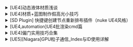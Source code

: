 
<details>
<summary>[UE4]动态液体材质浅谈</summary>
<pre><code>
https://zhuanlan.zhihu.com/p/73754807
</code></pre>
</details>

<details>
<summary>[UE4]材质+蓝图制作假高光小技巧</summary>
<pre><code>
https://zhuanlan.zhihu.com/p/75561355
</code></pre>
</details>

<details>
<summary>[SD Plugin] 快捷键创建节点重新排布插件（nuke UE4风格）</summary>
<pre><code>
https://zhuanlan.zhihu.com/p/76705872
</code></pre>
</details>

<details>
<summary>[UE4,automation]UE4批渲染cmd篇</summary>
<pre><code>
https://zhuanlan.zhihu.com/p/177696943
</code></pre>
</details>

<details>
<summary>[UE4]偏门实用技巧合集</summary>
<pre><code>
https://zhuanlan.zhihu.com/p/229422684
</code></pre>
</details>

<details>
<summary>[UE5][Niagara]GPU粒子通信_Index与ID使用详解</summary>
<pre><code>
https://zhuanlan.zhihu.com/p/427618536
</code></pre>
</details>

